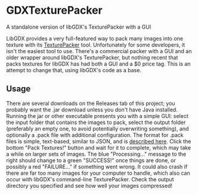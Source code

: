 # GDXTexturePacker

A standalone version of libGDX's TexturePacker with a GUI

LibGDX provides a very full-featured way to pack many images into one texture with its [TexturePacker](https://github.com/libgdx/libgdx/wiki/Texture-packer) tool.  Unfortunately for some developers, it isn't the easiest tool to use. There's a commercial packer with a GUI and an older wrapper around libGDX's TexturePacker, but nothing recent that packs textures for libGDX has had both a GUI and a $0 price tag. This is an attempt to change that, using libGDX's code as a base.

## Usage

There are several downloads on the Releases tab of this project; you probably want the .jar download unless you don't have Java installed. Running the jar or other executable presents you with a simple GUI: select the input folder that contains the images to pack, select the output folder (preferably an empty one, to avoid potentially overwriting something), and optionally a .pack file with additional configuration. The format for .pack files is simple, text-based, similar to JSON, and is [described here](https://github.com/libgdx/libgdx/wiki/Texture-packer#configuration). Click the bottom "Pack Textures!" button and wait for it to complete, which may take a while on larger sets of images. The blue "Processing..." message to the right should change to a green "SUCCESS!" once things are done, or possibly a red "FAILURE..." if something went wrong.  It could also crash if there are far too many images for your computer to handle, which also can occur with libGDX's command-line TexturePacker. Check the output directory you specified and see how well your images compressed!
